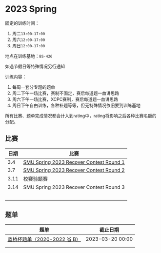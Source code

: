 # 2023 Spring

固定的训练时间：

1. 周二`13:00-17:00`
2. 周六`12:00-17:00`
3. 周日`12:00-17:00`

地点在训练基地：`BS-426`

如遇节假日等特殊情况另行通知

训练内容：

1. 每周一套分专题的题单
2. 周二下午一场比赛，赛制不固定，赛后每道题一血讲思路
3. 周六下午一场比赛，XCPC赛制，赛后每道题一血讲思路
4. 周日下午自由训练，各种补题等等，但无特殊情况依旧要到训练基地

所有比赛、题单完成情况都会计入到rating中，rating将影响之后各种比赛名额的分配。



## 比赛

| 日期 | 比赛                                                         |
| ---- | ------------------------------------------------------------ |
| 3.4  | [SMU Spring 2023 Recover Contest Round 1](https://codeforces.com/group/L9GOcnr1dm/contest/430647) |
| 3.7  | [SMU Spring 2023 Recover Contest Round 2](https://vjudge.net/contest/545810) |
| 3.11 | 校赛验题赛                                                   |
| 3.14 | SMU Spring 2023 Recover Contest Round 3                      |
|      |                                                              |
|      |                                                              |
|      |                                                              |
|      |                                                              |
|      |                                                              |



## 题单



| 题单                                                         | 截止日期         |
| ------------------------------------------------------------ | ---------------- |
| [蓝桥杯题单（2020-2022 省 B）](https://vjudge.net/contest/546272) | 2023-03-20 00:00 |
|                                                              |                  |
|                                                              |                  |





